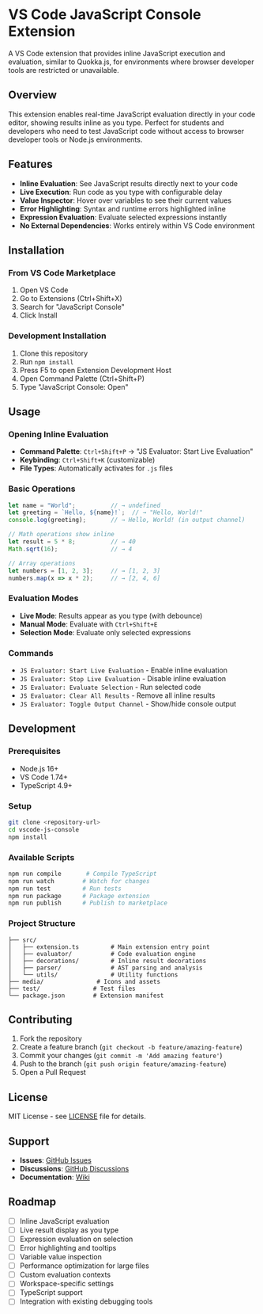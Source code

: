# VS Code JavaScript Console Extension

A VS Code extension that provides inline JavaScript execution and evaluation, similar to Quokka.js, for environments where browser developer tools are restricted or unavailable.

## Overview

This extension enables real-time JavaScript evaluation directly in your code editor, showing results inline as you type. Perfect for students and developers who need to test JavaScript code without access to browser developer tools or Node.js environments.

## Features

- **Inline Evaluation**: See JavaScript results directly next to your code
- **Live Execution**: Run code as you type with configurable delay
- **Value Inspector**: Hover over variables to see their current values
- **Error Highlighting**: Syntax and runtime errors highlighted inline
- **Expression Evaluation**: Evaluate selected expressions instantly
- **No External Dependencies**: Works entirely within VS Code environment

## Installation

### From VS Code Marketplace
1. Open VS Code
2. Go to Extensions (Ctrl+Shift+X)
3. Search for "JavaScript Console"
4. Click Install

### Development Installation
1. Clone this repository
2. Run `npm install`
3. Press F5 to open Extension Development Host
4. Open Command Palette (Ctrl+Shift+P)
5. Type "JavaScript Console: Open"

## Usage

### Opening Inline Evaluation
- **Command Palette**: `Ctrl+Shift+P` → "JS Evaluator: Start Live Evaluation"
- **Keybinding**: `Ctrl+Shift+K` (customizable)
- **File Types**: Automatically activates for `.js` files

### Basic Operations
```javascript
let name = "World";          // → undefined
let greeting = `Hello, ${name}!`;  // → "Hello, World!"
console.log(greeting);       // → Hello, World! (in output channel)

// Math operations show inline
let result = 5 * 8;          // → 40
Math.sqrt(16);               // → 4

// Array operations
let numbers = [1, 2, 3];     // → [1, 2, 3]
numbers.map(x => x * 2);     // → [2, 4, 6]
```

### Evaluation Modes
- **Live Mode**: Results appear as you type (with debounce)
- **Manual Mode**: Evaluate with `Ctrl+Shift+E`
- **Selection Mode**: Evaluate only selected expressions

### Commands
- `JS Evaluator: Start Live Evaluation` - Enable inline evaluation
- `JS Evaluator: Stop Live Evaluation` - Disable inline evaluation  
- `JS Evaluator: Evaluate Selection` - Run selected code
- `JS Evaluator: Clear All Results` - Remove all inline results
- `JS Evaluator: Toggle Output Channel` - Show/hide console output

## Development

### Prerequisites
- Node.js 16+
- VS Code 1.74+
- TypeScript 4.9+

### Setup
```bash
git clone <repository-url>
cd vscode-js-console
npm install
```

### Available Scripts
```bash
npm run compile       # Compile TypeScript
npm run watch        # Watch for changes
npm run test         # Run tests
npm run package      # Package extension
npm run publish      # Publish to marketplace
```

### Project Structure
```
├── src/
│   ├── extension.ts         # Main extension entry point
│   ├── evaluator/           # Code evaluation engine
│   ├── decorations/         # Inline result decorations
│   ├── parser/              # AST parsing and analysis
│   └── utils/               # Utility functions
├── media/               # Icons and assets
├── test/               # Test files
└── package.json        # Extension manifest
```

## Contributing

1. Fork the repository
2. Create a feature branch (`git checkout -b feature/amazing-feature`)
3. Commit your changes (`git commit -m 'Add amazing feature'`)
4. Push to the branch (`git push origin feature/amazing-feature`)
5. Open a Pull Request

## License

MIT License - see [LICENSE](LICENSE) file for details.

## Support

- **Issues**: [GitHub Issues](https://github.com/username/vscode-js-console/issues)
- **Discussions**: [GitHub Discussions](https://github.com/username/vscode-js-console/discussions)
- **Documentation**: [Wiki](https://github.com/username/vscode-js-console/wiki)

## Roadmap

- [ ] Inline JavaScript evaluation
- [ ] Live result display as you type
- [ ] Expression evaluation on selection
- [ ] Error highlighting and tooltips
- [ ] Variable value inspection
- [ ] Performance optimization for large files
- [ ] Custom evaluation contexts
- [ ] Workspace-specific settings
- [ ] TypeScript support
- [ ] Integration with existing debugging tools